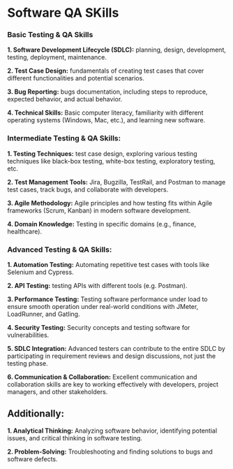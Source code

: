 # Software QA SKills

### Basic Testing & QA Skills

**1. Software Development Lifecycle (SDLC):** planning, design, development, testing, deployment, maintenance.

**2. Test Case Design:** fundamentals of creating test cases that cover different functionalities and potential scenarios.

**3. Bug Reporting:** bugs documentation, including steps to reproduce, expected behavior, and actual behavior.

**4. Technical Skills:** Basic computer literacy, familiarity with different operating systems (Windows, Mac, etc.), and learning new software.

### Intermediate Testing & QA Skills:

**1. Testing Techniques:** test case design, exploring various testing techniques like black-box testing, white-box testing, exploratory testing, etc.

**2. Test Management Tools:** Jira, Bugzilla, TestRail, and Postman to manage test cases, track bugs, and collaborate with developers.

**3. Agile Methodology:**  Agile principles and how testing fits within Agile frameworks (Scrum, Kanban) in modern software development.

**4. Domain Knowledge:** Testing in specific domains (e.g., finance, healthcare).

### Advanced Testing & QA Skills:

**1. Automation Testing:** Automating repetitive test cases with tools like Selenium and Cypress.

**2. API Testing:** testing APIs with different tools (e.g. Postman).

**3. Performance Testing:** Testing software performance under load to ensure smooth operation under real-world conditions with JMeter, LoadRunner, and Gatling.

**4. Security Testing:** Security concepts and testing software for vulnerabilities.

**5. SDLC Integration:** Advanced testers can contribute to the entire SDLC by participating in requirement reviews and design discussions, not just the testing phase.

**6. Communication & Collaboration:** Excellent communication and collaboration skills are key to working effectively with developers, project managers, and other stakeholders.

## Additionally:

**1. Analytical Thinking:** Analyzing software behavior, identifying potential issues, and critical thinking in software testing.

**2. Problem-Solving:** Troubleshooting and finding solutions to bugs and software defects.
